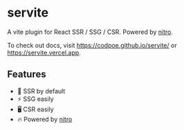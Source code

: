 # servite

A vite plugin for React SSR / SSG / CSR. Powered by [nitro](https://github.com/unjs/nitro).

To check out docs, visit https://codpoe.github.io/servite/ or https://servite.vercel.app.

## Features

- 🌟 SSR by default
- ⚡️ SSG easily
- 🖥 CSR easily
- 🔥 Powered by [nitro](https://github.com/unjs/nitro)
